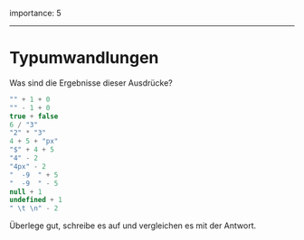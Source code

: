 importance: 5

---

# Typumwandlungen

Was sind die Ergebnisse dieser Ausdrücke?

```js no-beautify
"" + 1 + 0
"" - 1 + 0
true + false
6 / "3"
"2" * "3"
4 + 5 + "px"
"$" + 4 + 5
"4" - 2
"4px" - 2
"  -9  " + 5
"  -9  " - 5
null + 1
undefined + 1
" \t \n" - 2
```

Überlege gut, schreibe es auf und vergleichen es mit der Antwort.
